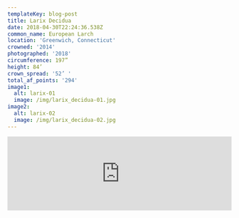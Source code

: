 ```yaml
---
templateKey: blog-post
title: Larix Decidua
date: 2018-04-30T22:24:36.538Z
common_name: European Larch
location: 'Greenwich, Connecticut'
crowned: '2014'
photographed: '2018'
circumference: 197”
height: 84’
crown_spread: '52’ '
total_af_points: '294'
image1:
  alt: larix-01
  image: /img/larix_decidua-01.jpg
image2:
  alt: larix-02
  image: /img/larix_decidua-02.jpg
---
```


<iframe width="100%" height="166" scrolling="no" frameborder="no" allow="autoplay" src="https://w.soundcloud.com/player/?url=https%3A//api.soundcloud.com/tracks/586628022&color=%2351563a&auto_play=false&hide_related=false&show_comments=true&show_user=true&show_reposts=false&show_teaser=true"></iframe>
